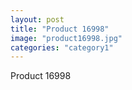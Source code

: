 ```yaml
---
layout: post
title: "Product 16998"
image: "product16998.jpg"
categories: "category1"
---
```

Product 16998
